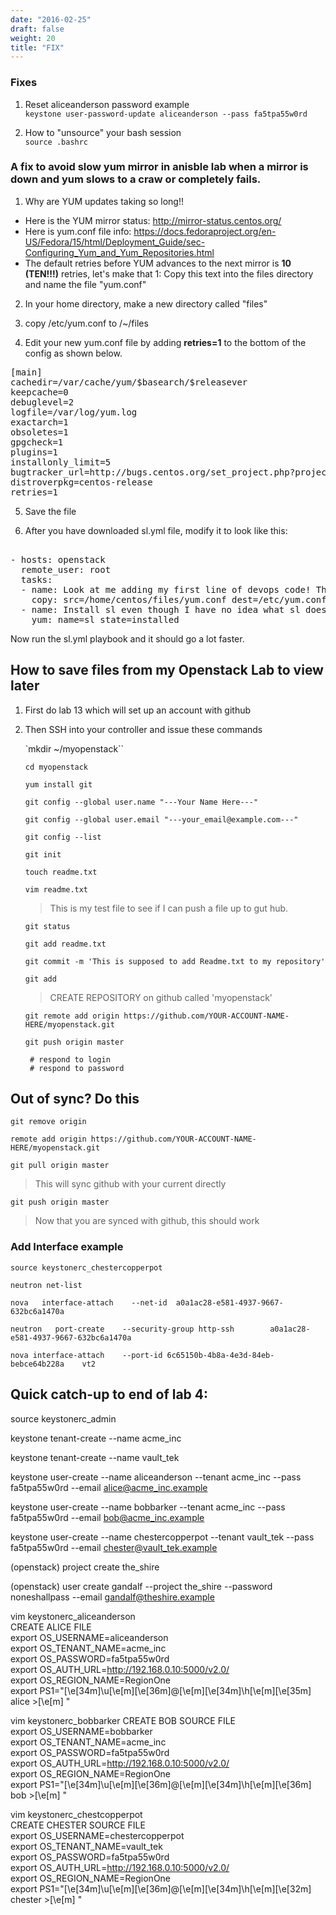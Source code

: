 ```yaml
---
date: "2016-02-25"
draft: false
weight: 20
title: "FIX"
---
```


### Fixes

1. Reset aliceanderson password example  
   `keystone user-password-update aliceanderson --pass fa5tpa55w0rd`


2. How to "unsource" your bash session  
   `source .bashrc`

### A fix to avoid slow yum mirror in anisble lab when a mirror is down and yum slows to a craw or completely fails.

1. Why are YUM updates taking so long!!
  - Here is the YUM mirror status: http://mirror-status.centos.org/
  - Here is yum.conf file info: https://docs.fedoraproject.org/en-US/Fedora/15/html/Deployment_Guide/sec-Configuring_Yum_and_Yum_Repositories.html
  - The default retries before YUM advances to the next mirror is **10 (TEN!!!)** retries, let's make that 1:
Copy this text into the files directory and name the file "yum.conf"

2. In your home directory, make a new directory called "files"

3. copy /etc/yum.conf to /~/files

4. Edit your new yum.conf file by adding **retries=1** to the bottom of the config as shown below. 

<pre>
[main]
cachedir=/var/cache/yum/$basearch/$releasever
keepcache=0
debuglevel=2
logfile=/var/log/yum.log
exactarch=1
obsoletes=1
gpgcheck=1
plugins=1
installonly_limit=5
bugtracker_url=http://bugs.centos.org/set_project.php?project_id=23&ref=http://bugs.centos.org/bug_report_page.php?category=yum
distroverpkg=centos-release
retries=1
</pre>

5. Save the file

6. After you have downloaded sl.yml file, modify it to look like this:

<pre> 
- hosts: openstack
  remote_user: root
  tasks:
  - name: Look at me adding my first line of devops code! The next line of code updates yum.conf on all my hosts, this is really cool.
    copy: src=/home/centos/files/yum.conf dest=/etc/yum.conf owner=root group=root mode=0644
  - name: Install sl even though I have no idea what sl does... yet.
    yum: name=sl state=installed
</pre>

Now run the sl.yml playbook and it should go a lot faster.

## How to save files from my Openstack Lab to view later

1. First do lab 13 which will set up an account with github

2. Then SSH into your controller and issue these commands

    `mkdir ~/myopenstack``

    `cd myopenstack`

    `yum install git`

    `git config --global user.name "---Your Name Here---"`

    `git config --global user.email "---your_email@example.com---"`

    `git config --list`

    `git init`

    `touch readme.txt`

    `vim readme.txt`

    > This is my test file to see if I can push a file up to gut hub.

    `git status`

    `git add readme.txt`

    `git commit -m 'This is supposed to add Readme.txt to my repository'`

    `git add`

    > CREATE REPOSITORY on github called 'myopenstack'

    `git remote add origin https://github.com/YOUR-ACCOUNT-NAME-HERE/myopenstack.git`

    `git push origin master`

    ` # respond to login`  
    ` # respond to password`

## Out of sync? Do this

  `git remove origin`

  `remote add origin https://github.com/YOUR-ACCOUNT-NAME-HERE/myopenstack.git`

  `git pull origin master`

  > This will sync github with your current directly

  `git push origin master`

  > Now that you are synced with github, this should work

### Add Interface example

  `source keystonerc_chestercopperpot`
  
  `neutron net-list`
 
  `nova   interface-attach    --net-id  a0a1ac28-e581-4937-9667-632bc6a1470a`

  `neutron   port-create    --security-group http-ssh        a0a1ac28-e581-4937-9667-632bc6a1470a`
  
  `nova interface-attach    --port-id 6c65150b-4b8a-4e3d-84eb-bebce64b228a    vt2`
  

## Quick catch-up to end of lab 4:
  
source keystonerc_admin

keystone tenant-create --name acme_inc

keystone tenant-create --name vault_tek

keystone user-create --name aliceanderson --tenant acme_inc --pass fa5tpa55w0rd --email alice@acme_inc.example

keystone user-create --name bobbarker --tenant acme_inc --pass fa5tpa55w0rd --email bob@acme_inc.example

keystone user-create --name chestercopperpot --tenant vault_tek --pass fa5tpa55w0rd --email chester@vault_tek.example

(openstack) project create the_shire

(openstack) user create gandalf --project the_shire --password noneshallpass --email gandalf@theshire.example

vim keystonerc_aliceanderson  
CREATE ALICE FILE  
export OS_USERNAME=aliceanderson  
export OS_TENANT_NAME=acme_inc  
export OS_PASSWORD=fa5tpa55w0rd  
export OS_AUTH_URL=http://192.168.0.10:5000/v2.0/  
export OS_REGION_NAME=RegionOne  
export PS1="\[\e[34m\]\u\[\e[m\]\[\e[36m\]@\[\e[m\]\[\e[34m\]\h\[\e[m\]\[\e[35m\] alice >\[\e[m\] "  

vim keystonerc_bobbarker
CREATE BOB SOURCE FILE  
export OS_USERNAME=bobbarker  
export OS_TENANT_NAME=acme_inc  
export OS_PASSWORD=fa5tpa55w0rd  
export OS_AUTH_URL=http://192.168.0.10:5000/v2.0/  
export OS_REGION_NAME=RegionOne  
export PS1="\[\e[34m\]\u\[\e[m\]\[\e[36m\]@\[\e[m\]\[\e[34m\]\h\[\e[m\]\[\e[36m\] bob >\[\e[m\] "  

vim keystonerc_chestcopperpot  
CREATE CHESTER SOURCE FILE  
export OS_USERNAME=chestercopperpot  
export OS_TENANT_NAME=vault_tek  
export OS_PASSWORD=fa5tpa55w0rd  
export OS_AUTH_URL=http://192.168.0.10:5000/v2.0/  
export OS_REGION_NAME=RegionOne  
export PS1="\[\e[34m\]\u\[\e[m\]\[\e[36m\]@\[\e[m\]\[\e[34m\]\h\[\e[m\]\[\e[32m\] chester >\[\e[m\] "  
